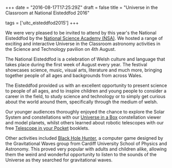 +++
date = "2016-08-17T17:25:29Z"
draft = false
title = "Universe in the Classroom at National Eisteddfod 2016"

tags = ['uitc_eisteddfod2015']
+++

We were very pleased to be invited to attend by this year's the National Eisteddfod by the [National Science Academy (NSA)](http://gov.wales/topics/science-and-technology/science/national-science-academy/?lang=en). We hosted a range of exciting and interactive Universe in the Classroom astronomy activities in the Science and Technology pavilion on 4th August.

The National Eisteddfod is a celebration of Welsh culture and language that takes place during the first week of August every year. The festival showcases science, music, visual arts, literature and much more, bringing together people of all ages and backgrounds from across Wales.

The Eisteddfod provided us with an excellent opportunity to present science to people of all ages, and to inspire children and young people to consider a career in the field, to study science and technology or to simply get curious about the world around them, specifically through the medium of welsh.

Our younger audiences thoroughly enjoyed the chance to explore the Solar System and constellations with our [Universe in a Box](/universe-in-a-box/) constellation viewer and model planets, whilst others learned about robotic telescopes with our free [Telescope in your Pocket](/print-resources/) booklets. 

Other activities included [Black Hole Hunter](http://www.blackholehunter.org/), a computer game designed by the Gravitational Waves group from Cardiff University School of Physics and Astronomy. This proved very popular with adults and children alike, allowing them the weird and wonderful opportunity to listen to the sounds of the Universe as they searched for gravitational waves.

<script>
  (function(i,s,o,g,r,a,m){i['GoogleAnalyticsObject']=r;i[r]=i[r]||function(){
  (i[r].q=i[r].q||[]).push(arguments)},i[r].l=1*new Date();a=s.createElement(o),
  m=s.getElementsByTagName(o)[0];a.async=1;a.src=g;m.parentNode.insertBefore(a,m)
  })(window,document,'script','https://www.google-analytics.com/analytics.js','ga');

  ga('create', 'UA-82677354-1', 'auto');
  ga('send', 'pageview');

</script>